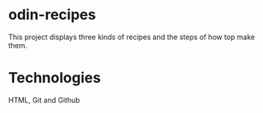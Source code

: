 # odin-recipes
This project displays three kinds of recipes and the steps of how top make them.
# Technologies
HTML, Git and Github 
